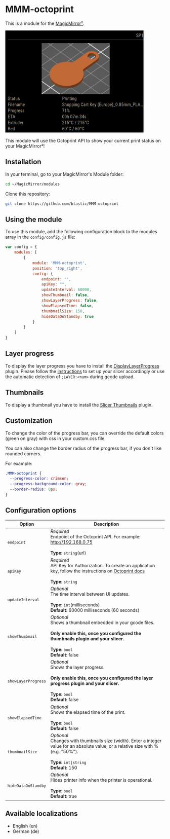 # MMM-octoprint

This is a module for the [MagicMirror²](https://github.com/MichMich/MagicMirror/).

![screenshot](.github/example.png)

This module will use the Octoprint API to show your current print status on your MagicMirror²!

## Installation

In your terminal, go to your MagicMirror's Module folder:

```bash
cd ~/MagicMirror/modules
```

Clone this repository:

```bash
git clone https://github.com/btastic/MMM-octoprint
```

## Using the module

To use this module, add the following configuration block to the modules array in the `config/config.js` file:
```js
var config = {
    modules: [
        {
            module: 'MMM-octoprint',
            position: 'top_right',
            config: {
                endpoint: "",
                apiKey: "",
                updateInterval: 60000,
                showThumbnail: false,
                showLayerProgress: false,
                showElapsedTime: false,
                thumbnailSize: 150,
                hideDataOnStandby: true
            }
        }
    ]
}
```

## Layer progress
To display the layer progress you have to install the [DisplayLayerProgress](https://plugins.octoprint.org/plugins/DisplayLayerProgress/) plugin. Please follow the [instructions](https://github.com/OllisGit/OctoPrint-DisplayLayerProgress/wiki/How-does-the-plugin-works) to set up your slicer accordingly or use the automatic detection of `;LAYER:<num>` during gcode upload.

## Thumbnails
To display a thumbnail you have to install the [Slicer Thumbnails](https://plugins.octoprint.org/plugins/prusaslicerthumbnails/) plugin.

## Customization
To change the color of the progress bar, you can override the default colors (green on gray) with css in your custom.css file.

You can also change the border radius of the progress bar, if you don't like rounded corners.

For example:
```css
.MMM-octoprint {
  --progress-color: crimson;
  --progress-background-color: gray;
  --border-radius: 0px;
}
```

## Configuration options

| Option               | Description
|--------------------- |-----------
| `endpoint`           | *Required* <br>Endpoint of the Octoprint API. For example: http://192.168.0.75<br><br>**Type:** `string`(url) 
| `apiKey`           | *Required* <br>API Key for Authorization. To create an application key, follow the instructions on [Octoprint docs](https://docs.octoprint.org/en/master/bundledplugins/appkeys.html)<br><br>**Type:** `string` 
| `updateInterval`     | *Optional* <br>The time interval between UI updates.<br><br>**Type:** `int`(milliseconds)<br>**Default:** 60000 milliseconds (60 seconds)
| `showThumbnail`      | *Optional* <br>Shows a thumbnail embedded in your gcode files. <br><br>**Only enable this, once you configured the thumbnails plugin and your slicer.**<br><br>**Type:** `bool` <br>**Default:** false
| `showLayerProgress`  | *Optional* <br>Shows the layer progress. <br><br> **Only enable this, once you configured the layer progress plugin and your slicer.**<br><br>**Type:** `bool` <br>**Default:** false
| `showElapsedTime`  | *Optional* <br>Shows the elapsed time of the print. <br><br> **Type:** `bool` <br>**Default:** false
| `thumbnailSize`      | *Optional* <br>Changes with thumbnails size (width). Enter a integer value for an absolute value, or a relative size with % (e.g. "50%").<br><br>**Type:** `int\|string` <br>**Default:** 150
| `hideDataOnStandby`  | *Optional* <br>Hides printer info when the printer is operational.<br><br>**Type:** `bool` <br>**Default:** true

## Available localizations
- English (en)
- German (de)